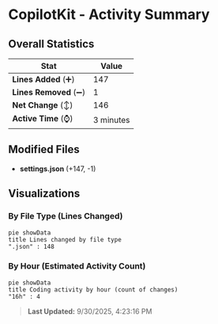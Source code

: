 # CopilotKit - Activity Summary 

## Overall Statistics

| Stat                   | Value                                                             |
| ---------------------- | ----------------------------------------------------------------- |
| **Lines Added** (➕)   | 147                                          |
| **Lines Removed** (➖) | 1                                        |
| **Net Change** (↕)    | 146                |
| **Active Time** (⌚)   | 3 minutes |


## Modified Files
- **settings.json** (+147, -1)

## Visualizations

### By File Type (Lines Changed)

```mermaid
pie showData
title Lines changed by file type
".json" : 148
```

### By Hour (Estimated Activity Count)

```mermaid
pie showData
title Coding activity by hour (count of changes)
"16h" : 4
```


> **Last Updated:** 9/30/2025, 4:23:16 PM